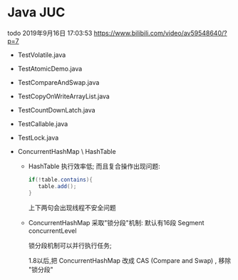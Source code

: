 # Java JUC

todo 2019年9月16日 17:03:53 <https://www.bilibili.com/video/av59548640/?p=7>

- TestVolatile.java
- TestAtomicDemo.java
- TestCompareAndSwap.java
- TestCopyOnWriteArrayList.java
- TestCountDownLatch.java
- TestCallable.java
- TestLock.java

- ConcurrentHashMap \ HashTable
    - HashTable 执行效率低;
      而且复合操作出现问题:
      ```java
      if(!table.contains){
         table.add();
      }
      ```
      上下两句会出现线程不安全问题
      
    - ConcurrentHashMap 采取"锁分段"机制:
      默认有16段 Segment
      concurrentLevel 
    
      锁分段机制可以并行执行任务;
      
      1.8以后,把 ConcurrentHashMap 改成 CAS (Compare and Swap) , 移除 "锁分段"